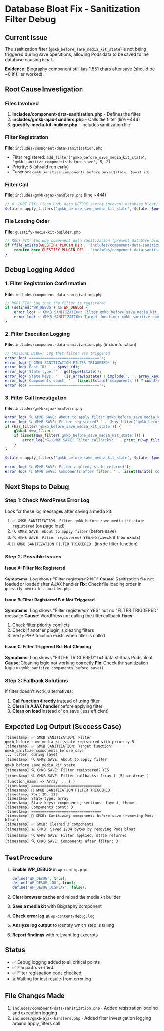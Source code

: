 # Database Bloat Fix - Sanitization Filter Debug

## Current Issue
The sanitization filter (`gmkb_before_save_media_kit_state`) is not being triggered during save operations, allowing Pods data to be saved to the database causing bloat.

**Evidence**: Biography component still has 1,551 chars after save (should be ~0 if filter worked).

## Root Cause Investigation

### Files Involved
1. **includes/component-data-sanitization.php** - Defines the filter
2. **includes/gmkb-ajax-handlers.php** - Calls the filter (line ~444)
3. **guestify-media-kit-builder.php** - Includes sanitization file

### Filter Registration
**File**: `includes/component-data-sanitization.php`
- Filter registered: `add_filter('gmkb_before_save_media_kit_state', 'gmkb_sanitize_components_before_save', 5, 2)`
- Priority: 5 (should run early)
- Function: `gmkb_sanitize_components_before_save($state, $post_id)`

### Filter Call
**File**: `includes/gmkb-ajax-handlers.php` (line ~444)
```php
// 4. ROOT FIX: Clean Pods data BEFORE saving (prevent database bloat)
$state = apply_filters('gmkb_before_save_media_kit_state', $state, $post_id);
```

### File Loading Order
**File**: `guestify-media-kit-builder.php`
```php
// ROOT FIX: Include component data sanitization (prevent database bloat)
if (file_exists(GUESTIFY_PLUGIN_DIR . 'includes/component-data-sanitization.php')) {
    require_once GUESTIFY_PLUGIN_DIR . 'includes/component-data-sanitization.php';
}
```

## Debug Logging Added

### 1. Filter Registration Confirmation
**File**: `includes/component-data-sanitization.php`
```php
// ROOT FIX: Log that the filter is registered
if (defined('WP_DEBUG') && WP_DEBUG) {
    error_log('✅ GMKB SANITIZATION: Filter gmkb_before_save_media_kit_state registered with priority 5');
    error_log('✅ GMKB SANITIZATION: Target function: gmkb_sanitize_components_before_save');
}
```

### 2. Filter Execution Logging
**File**: `includes/component-data-sanitization.php` (inside function)
```php
// CRITICAL DEBUG: Log that filter was triggered
error_log('================================');
error_log('🚨 GMKB SANITIZATION FILTER TRIGGERED!');
error_log('Post ID: ' . $post_id);
error_log('State type: ' . gettype($state));
error_log('State keys: ' . (is_array($state) ? implode(', ', array_keys($state)) : 'N/A'));
error_log('Components count: ' . (isset($state['components']) ? count($state['components']) : 0));
error_log('================================');
```

### 3. Filter Call Investigation
**File**: `includes/gmkb-ajax-handlers.php`
```php
error_log('🔍 GMKB SAVE: About to apply filter gmkb_before_save_media_kit_state');
error_log('🔍 GMKB SAVE: Filter registered? ' . (has_filter('gmkb_before_save_media_kit_state') ? 'YES' : 'NO'));
if (has_filter('gmkb_before_save_media_kit_state')) {
    global $wp_filter;
    if (isset($wp_filter['gmkb_before_save_media_kit_state'])) {
        error_log('🔍 GMKB SAVE: Filter callbacks: ' . print_r($wp_filter['gmkb_before_save_media_kit_state']->callbacks, true));
    }
}

$state = apply_filters('gmkb_before_save_media_kit_state', $state, $post_id);

error_log('🔍 GMKB SAVE: Filter applied, state returned');
error_log('🔍 GMKB SAVE: Components after filter: ' . (isset($state['components']) ? count($state['components']) : 0));
```

## Next Steps to Debug

### Step 1: Check WordPress Error Log
Look for these log messages after saving a media kit:
1. `✅ GMKB SANITIZATION: Filter gmkb_before_save_media_kit_state registered` (on page load)
2. `🔍 GMKB SAVE: About to apply filter` (before save)
3. `🔍 GMKB SAVE: Filter registered? YES/NO` (check if filter exists)
4. `🚨 GMKB SANITIZATION FILTER TRIGGERED!` (inside filter function)

### Step 2: Possible Issues

#### Issue A: Filter Not Registered
**Symptoms**: Log shows "Filter registered? NO"
**Cause**: Sanitization file not loaded or loaded after AJAX handler
**Fix**: Check file loading order in `guestify-media-kit-builder.php`

#### Issue B: Filter Registered But Not Triggered
**Symptoms**: Log shows "Filter registered? YES" but no "FILTER TRIGGERED" message
**Cause**: WordPress not calling the filter callback
**Fixes**:
1. Check filter priority conflicts
2. Check if another plugin is clearing filters
3. Verify PHP function exists when filter is called

#### Issue C: Filter Triggered But Not Cleaning
**Symptoms**: Log shows "FILTER TRIGGERED" but data still has Pods bloat
**Cause**: Cleaning logic not working correctly
**Fix**: Check the sanitization logic in `gmkb_sanitize_components_before_save()`

### Step 3: Fallback Solutions

If filter doesn't work, alternatives:
1. **Call function directly** instead of using filter
2. **Clean in AJAX handler** before applying filter
3. **Clean on load** instead of on save (less efficient)

## Expected Log Output (Success Case)

```
[timestamp] ✅ GMKB SANITIZATION: Filter gmkb_before_save_media_kit_state registered with priority 5
[timestamp] ✅ GMKB SANITIZATION: Target function: gmkb_sanitize_components_before_save
... (later, during save)
[timestamp] 🔍 GMKB SAVE: About to apply filter gmkb_before_save_media_kit_state
[timestamp] 🔍 GMKB SAVE: Filter registered? YES
[timestamp] 🔍 GMKB SAVE: Filter callbacks: Array ( [5] => Array ( [function_name] => Array ... ) )
[timestamp] ================================
[timestamp] 🚨 GMKB SANITIZATION FILTER TRIGGERED!
[timestamp] Post ID: 123
[timestamp] State type: array
[timestamp] State keys: components, sections, layout, theme
[timestamp] Components count: 3
[timestamp] ================================
[timestamp] 🧹 GMKB: Sanitizing components before save (removing Pods bloat)
[timestamp] ✅ GMKB: Cleaned 3 components
[timestamp] 📊 GMKB: Saved 1234 bytes by removing Pods bloat
[timestamp] 🔍 GMKB SAVE: Filter applied, state returned
[timestamp] 🔍 GMKB SAVE: Components after filter: 3
```

## Test Procedure

1. **Enable WP_DEBUG** in `wp-config.php`:
   ```php
   define('WP_DEBUG', true);
   define('WP_DEBUG_LOG', true);
   define('WP_DEBUG_DISPLAY', false);
   ```

2. **Clear browser cache** and reload the media kit builder

3. **Save a media kit** with Biography component

4. **Check error log** at `wp-content/debug.log`

5. **Analyze log output** to identify which step is failing

6. **Report findings** with relevant log excerpts

## Status
- ✅ Debug logging added to all critical points
- ✅ File paths verified
- ✅ Filter registration code checked
- ⏳ Waiting for test results from error log

## File Changes Made
1. `includes/component-data-sanitization.php` - Added registration logging and execution logging
2. `includes/gmkb-ajax-handlers.php` - Added filter investigation logging around apply_filters call
